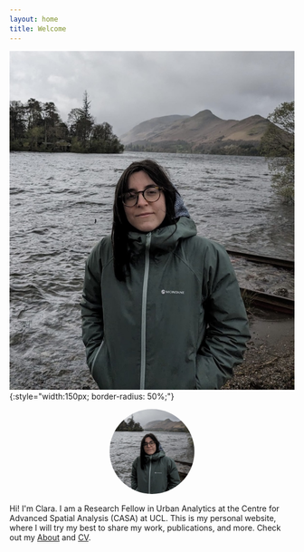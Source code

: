 ```yaml
---
layout: home
title: Welcome
---
```

![Profile photo](/profile.jpg){:style="width:150px; border-radius: 50%;"}

<p align="center">
  <img src="/profile.jpg" alt="Profile photo" style="width: 150px; height: 150px; border-radius: 50%; object-fit: cover;">
</p>

Hi! I'm Clara. I am a Research Fellow in Urban Analytics at the Centre for Advanced Spatial Analysis (CASA) at UCL.
This is my personal website, where I will try my best to share my work, publications, and more. Check out my [About](about/) and [CV](cv.pdf).


